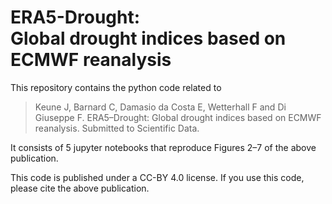 # ERA5-Drought: <br/> Global drought indices based on ECMWF reanalysis

This repository contains the python code related to

> Keune J, Barnard C, Damasio da Costa E, Wetterhall F and Di Giuseppe F. ERA5–Drought: Global drought indices based on ECMWF reanalysis. Submitted to Scientific Data.

It consists of 5 jupyter notebooks that reproduce Figures 2–7 of the above publication. 

This code is published under a CC-BY 4.0 license. If you use this code, please cite the above publication. 
